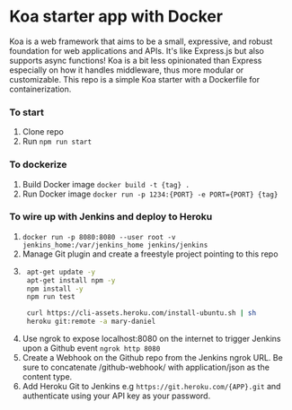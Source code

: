 # Koa starter app with Docker

Koa is a web framework that aims to be a small, expressive, and robust foundation for web applications and APIs. It's like Express.js but also supports async functions! Koa is a bit less opinionated than Express especially on how it handles middleware, thus more modular or customizable. This repo is a simple Koa starter with a Dockerfile for containerization.

### To start
1. Clone repo
1. Run `npm run start`

### To dockerize
1. Build Docker image `docker build -t {tag} .`
1. Run Docker image `docker run -p 1234:{PORT} -e PORT={PORT} {tag}`

### To wire up with Jenkins and deploy to Heroku
1. `docker run -p 8080:8080 --user root -v jenkins_home:/var/jenkins_home jenkins/jenkins`
1. Manage Git plugin and create a freestyle project pointing to this repo
1. ```bash
    apt-get update -y
    apt-get install npm -y
    npm install -y
    npm run test

    curl https://cli-assets.heroku.com/install-ubuntu.sh | sh
    heroku git:remote -a mary-daniel
    ```
1. Use ngrok to expose localhost:8080 on the internet to trigger Jenkins upon a Github event `ngrok http 8080`
1. Create a Webhook on the Github repo from the Jenkins ngrok URL. Be sure to concatenate /github-webhook/ with application/json as the content type.
1. Add Heroku Git to Jenkins e.g `https://git.heroku.com/{APP}.git` and authenticate using your API key as your password.